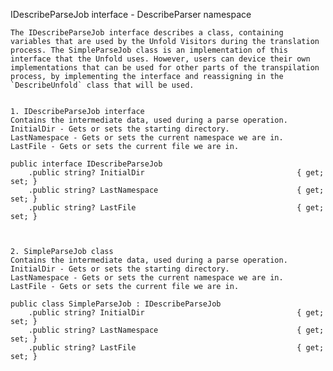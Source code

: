 IDescribeParseJob interface - DescribeParser namespace

	The IDescribeParseJob interface describes a class, containing variables that are used by the Unfold Visitors during the translation process. The SimpleParseJob class is an implementation of this interface that the Unfold uses. However, users can device their own implementations that can be used for other parts of the transpilation process, by implementing the interface and reassigning in the `DescribeUnfold` class that will be used.
	
	
	1. IDescribeParseJob interface
	Contains the intermediate data, used during a parse operation.
	InitialDir - Gets or sets the starting directory.
	LastNamespace - Gets or sets the current namespace we are in.
	LastFile - Gets or sets the current file we are in.
	
	public interface IDescribeParseJob
		.public string? InitialDir 									{ get; set; }
		.public string? LastNamespace 								{ get; set; }
		.public string? LastFile 									{ get; set; }
	
	
	
	2. SimpleParseJob class
	Contains the intermediate data, used during a parse operation.
	InitialDir - Gets or sets the starting directory.
	LastNamespace - Gets or sets the current namespace we are in.
	LastFile - Gets or sets the current file we are in.
	
	public class SimpleParseJob : IDescribeParseJob
		.public string? InitialDir 									{ get; set; }
		.public string? LastNamespace 								{ get; set; }
		.public string? LastFile 									{ get; set; }